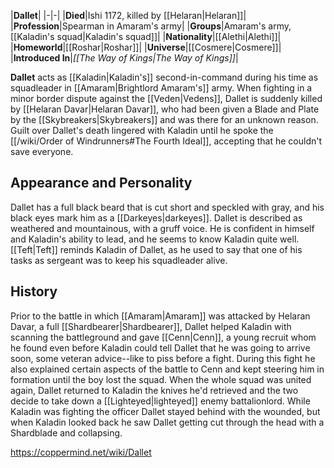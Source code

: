 |**Dallet**|
|-|-|
|**Died**|Ishi 1172, killed by [[Helaran\|Helaran]]|
|**Profession**|Spearman in Amaram's army|
|**Groups**|Amaram's army, [[Kaladin's squad\|Kaladin's squad]]|
|**Nationality**|[[Alethi\|Alethi]]|
|**Homeworld**|[[Roshar\|Roshar]]|
|**Universe**|[[Cosmere\|Cosmere]]|
|**Introduced In**|*[[The Way of Kings\|The Way of Kings]]*|

**Dallet** acts as [[Kaladin\|Kaladin's]] second-in-command during his time as squadleader in [[Amaram\|Brightlord Amaram's]] army.
When fighting in a minor border dispute against the [[Veden\|Vedens]], Dallet is suddenly killed by [[Helaran Davar\|Helaran Davar]], who had been given a Blade and Plate by the [[Skybreakers\|Skybreakers]] and was there for an unknown reason. Guilt over Dallet's death lingered with Kaladin until he spoke the [[/wiki/Order of Windrunners#The Fourth Ideal]], accepting that he couldn't save everyone.

## Appearance and Personality
Dallet has a full black beard that is cut short and speckled with gray, and his black eyes mark him as a [[Darkeyes\|darkeyes]]. Dallet is described as weathered and mountainous, with a gruff voice. He is confident in himself and Kaladin's ability to lead, and he seems to know Kaladin quite well. [[Teft\|Teft]] reminds Kaladin of Dallet, as he used to say that one of his tasks as sergeant was to keep his squadleader alive.

## History
Prior to the battle in which [[Amaram\|Amaram]] was attacked by Helaran Davar, a full [[Shardbearer\|Shardbearer]], Dallet helped Kaladin with scanning the battleground and gave [[Cenn\|Cenn]], a young recruit whom he found even before Kaladin could tell Dallet that he was going to arrive soon, some veteran advice--like to piss before a fight. During this fight he also explained certain aspects of the battle to Cenn and kept steering him in formation until the boy lost the squad. When the whole squad was united again, Dallet returned to Kaladin the knives he'd retrieved and the two decide to take down a [[Lighteyed\|lighteyed]] enemy battalionlord. While Kaladin was fighting the officer Dallet stayed behind with the wounded, but when Kaladin looked back he saw Dallet getting cut through the head with a Shardblade and collapsing.



https://coppermind.net/wiki/Dallet